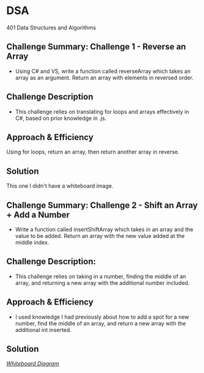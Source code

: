 # DSA
401 Data Structures and Algorithms

## Challenge Summary: Challenge 1 - Reverse an Array
* Using C# and VS, write a function called reverseArray which takes an array as an argument. Return an array with elements in reversed order.

## Challenge Description
* This challenge relies on translating for loops and arrays effectively in C#, based on prior knowledge in .js.

## Approach & Efficiency
Using for loops, return an array, then return another array in reverse. 

## Solution
This one I didn't have a whiteboard image. 



## Challenge Summary: Challenge 2 - Shift an Array + Add a Number 

* Write a function called insertShiftArray which takes in an array and the value to be added. Return an array with the new value added at the middle index.

## Challenge Description: 

* This challenge relies on taking in a number, finding the middle of an array, and returning a new array with the additional number included. 

## Approach & Efficiency
* I used knowledge I had previously about how to add a spot for a new number, find the middle of an array, and return a new array with the additional int inserted. 

## Solution
[_Whiteboard Diagram_](assets/image.png)
